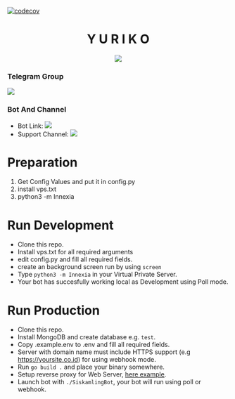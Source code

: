 [![codecov](https://codecov.io/gh/TeamRexoma/Yuriko/branch/master/graph/badge.svg?token=M4U97ZU3N2)](https://codecov.io/gh/TeamRexoma/Innexia)

<h1 align="center">Y U R I K O</h3> 
<p align="center">
  <img src="https://telegra.ph/-05-31-535.jpg">
</p>

### Telegram Group
<p align="left">
<a href="https://t.me/RexomaSupport" alt="Telegram!"> <img src="https://aleen42.github.io/badges/src/telegram.svg" /> </a>

### Bot And Channel 
* Bot Link:  <a href="http://t.me/innexiaBot" alt=" Λ L I S S Λ "> <img src="https://img.shields.io/badge/%F0%9F%A4%96%20-Y U R I K O-blue" /> </a>
* Support Channel: <a  href="https://t.me/Rexoma" alt="Help Centre Logs"> <img  src="https://img.shields.io/badge/%F0%9F%92%A1-Y U R I K O%20UPDATES-9cf" /> </a>
# Preparation

1. Get Config Values and put it in config.py
2. install vps.txt 
4. python3 -m Innexia

# Run Development

- Clone this repo.
- Install vps.txt for all required arguments
- edit config.py  and fill all required fields.
- create an background screen run by using `screen`
- Type `python3 -m Innexia` in your Virtual Private Server.
- Your bot has succesfully working local as Development using Poll mode.

# Run Production

- Clone this repo.
- Install MongoDB and create database e.g. `test`.
- Copy .example.env to .env and fill all required fields.
- Server with domain name must include HTTPS support (e.g https://yoursite.co.id) for using webhook mode.
- Run `go build .` and place your binary somewhere.
- Setup reverse proxy for Web
  Server, [here example](https://www.google.com/search?client=firefox-b-d&q=nginx+reverse+proxy+example).
- Launch bot with `./SiskamlingBot`, your bot will run using poll or webhook.
